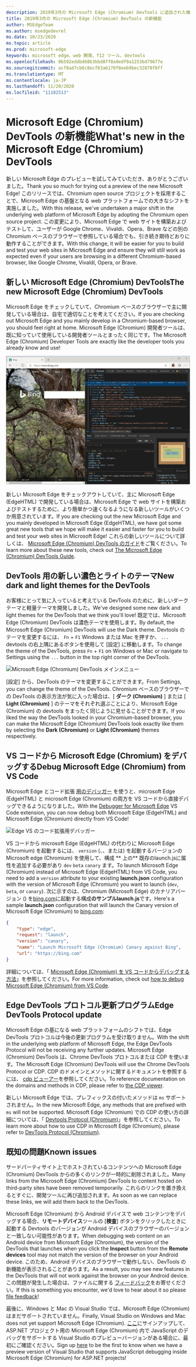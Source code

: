 ```yaml
---
description: 2019年3月の Microsoft Edge (Chromium) DevTools に追加された機能
title: 2019年3月の Microsoft Edge (Chromium) DevTools の新機能
author: MSEdgeTeam
ms.author: msedgedevrel
ms.date: 10/23/2020
ms.topic: article
ms.prod: microsoft-edge
keywords: microsoft edge、web 開発、f12 ツール、devtools
ms.openlocfilehash: 0b592eddbd68b3bbd8ff0a9edf9a1253bd79677e
ms.sourcegitcommit: acf8ad7cb6c8ecf83a6170f8eeb9bec32878f8ff
ms.translationtype: MT
ms.contentlocale: ja-JP
ms.lasthandoff: 11/20/2020
ms.locfileid: "11182513"
---
```

# <span data-ttu-id="cd540-104">Microsoft Edge (Chromium) DevTools の新機能</span><span class="sxs-lookup"><span data-stu-id="cd540-104">What's new in the Microsoft Edge (Chromium) DevTools</span></span>

<span data-ttu-id="cd540-105">新しい Microsoft Edge のプレビューを試してみていただき、ありがとうございました。</span><span class="sxs-lookup"><span data-stu-id="cd540-105">Thank you so much for trying out a preview of the new Microsoft Edge!</span></span> <span data-ttu-id="cd540-106">このリリースでは、Chromium open source プロジェクトを採用することで、Microsoft Edge の基盤となる web プラットフォームでの大きなシフトを実施しました。</span><span class="sxs-lookup"><span data-stu-id="cd540-106">With this release, we've undertaken a major shift in the underlying web platform of Microsoft Edge by adopting the Chromium open source project.</span></span> <span data-ttu-id="cd540-107">この変更により、Microsoft Edge で web サイトを構築およびテストして、ユーザーが Google Chrome、Vivaldi、Opera、Brave などの別の Chromium ベースのブラウザーで参照している場合でも、引き続き期待どおりに動作することができます。</span><span class="sxs-lookup"><span data-stu-id="cd540-107">With this change, it will be easier for you to build and test your web sites in Microsoft Edge and ensure they will still work as expected even if your users are browsing in a different Chromium-based browser, like Google Chrome, Vivaldi, Opera, or Brave.</span></span>

## <span data-ttu-id="cd540-108">新しい Microsoft Edge (Chromium) DevTools</span><span class="sxs-lookup"><span data-stu-id="cd540-108">The new Microsoft Edge (Chromium) DevTools</span></span>

<span data-ttu-id="cd540-109">Microsoft Edge をチェックしていて、Chromium ベースのブラウザーで主に開発している場合は、自宅で適切なことを考えてください。</span><span class="sxs-lookup"><span data-stu-id="cd540-109">If you are checking out Microsoft Edge and you mainly develop in a Chromium-based browser, you should feel right at home.</span></span> <span data-ttu-id="cd540-110">Microsoft Edge (Chromium) 開発者ツールは、既に知っていて使用している開発者ツールとまったく同じです。</span><span class="sxs-lookup"><span data-stu-id="cd540-110">The Microsoft Edge (Chromium) Developer Tools are exactly like the developer tools you already know and use!</span></span>

![Microsoft Edge (Chromium) DevTools](./media/devtools.png)

<span data-ttu-id="cd540-112">新しい Microsoft Edge をチェックアウトしていて、主に Microsoft Edge (EdgeHTML) で開発している場合は、Microsoft Edge で web サイトを構築およびテストするために、より簡単かつ速くなるようになる新しいツールがいくつか用意されています。</span><span class="sxs-lookup"><span data-stu-id="cd540-112">If you are checking out the new Microsoft Edge and you mainly developed in Microsoft Edge (EdgeHTML), we have got some great new tools that we hope will make it easier and faster for you to build and test your web sites in Microsoft Edge!</span></span> <span data-ttu-id="cd540-113">これらの新しいツールについて詳しくは、 [Microsoft Edge (Chromium) DevTools のガイド](../devtools-guide-chromium.md)をご覧ください。</span><span class="sxs-lookup"><span data-stu-id="cd540-113">To learn more about these new tools, check out [The Microsoft Edge (Chromium) DevTools Guide](../devtools-guide-chromium.md).</span></span>

## <span data-ttu-id="cd540-114">DevTools 用の新しい濃色とライトのテーマ</span><span class="sxs-lookup"><span data-stu-id="cd540-114">New dark and light themes for the DevTools</span></span>

<span data-ttu-id="cd540-115">お客様にとって気に入っていると考えている DevTools のために、新しいダークテーマと軽量テーマを開発しました。</span><span class="sxs-lookup"><span data-stu-id="cd540-115">We've designed some new dark and light themes for the DevTools that we think you'll love!</span></span> <span data-ttu-id="cd540-116">既定では、Microsoft Edge (Chromium) DevTools は濃色テーマを使用します。</span><span class="sxs-lookup"><span data-stu-id="cd540-116">By default, the Microsoft Edge (Chromium) DevTools will use the Dark theme.</span></span> <span data-ttu-id="cd540-117">Devtools のテーマを変更するには、 `Fn`  +  `F1` Windows または Mac を押すか、 `...` devtools の右上隅にあるボタンを使用して [設定] に移動します。</span><span class="sxs-lookup"><span data-stu-id="cd540-117">To change the theme of the DevTools, press `Fn` + `F1` on Windows or Mac or navigate to Settings using the `...` button in the top right corner of the DevTools.</span></span>

![Microsoft Edge (Chromium) DevTools メインメニュー](./media/devtools-main-menu.png)

<span data-ttu-id="cd540-119">[設定] から、DevTools のテーマを変更することができます。</span><span class="sxs-lookup"><span data-stu-id="cd540-119">From Settings, you can change the theme of the DevTools.</span></span> <span data-ttu-id="cd540-120">Chromium ベースのブラウザーでの DevTools の表示方法が気に入った場合は、[ **ダーク (Chromium)** ] または [ **Light (Chromium)** ] のテーマをそれぞれ選ぶことにより、Microsoft Edge (Chromium) の devtools をまったく同じように見せることができます。</span><span class="sxs-lookup"><span data-stu-id="cd540-120">If you liked the way the DevTools looked in your Chromium-based browser, you can make the Microsoft Edge (Chromium) DevTools look exactly like them by selecting the **Dark (Chromium)** or **Light (Chromium)** themes respectively.</span></span> 

## <span data-ttu-id="cd540-121">VS コードから Microsoft Edge (Chromium) をデバッグする</span><span class="sxs-lookup"><span data-stu-id="cd540-121">Debug Microsoft Edge (Chromium) from VS Code</span></span>

<span data-ttu-id="cd540-122">Microsoft Edge とコード拡張 [用のデバッガー](https://marketplace.visualstudio.com/items?itemName=msjsdiag.debugger-for-edge) を使うと、microsoft Edge (EdgeHTML) と microsoft Edge (Chromium) の両方を VS コードから直接デバッグできるようになりました。</span><span class="sxs-lookup"><span data-stu-id="cd540-122">With the [Debugger for Microsoft Edge](https://marketplace.visualstudio.com/items?itemName=msjsdiag.debugger-for-edge) VS Code extension, you can now debug both Microsoft Edge (EdgeHTML) and Microsoft Edge (Chromium) directly from VS Code!</span></span>

![Edge VS のコード拡張用デバッガー](./media/vscode-debugger.png)

<span data-ttu-id="cd540-124">VS コードから microsoft Edge (EdgeHTML) の代わりに Microsoft Edge (Chromium) を起動するには、 `version` (、、または) を起動するバージョンの Microsoft edge (Chromium) を使用して、構成 \*\* 上の\*\* 既存のlaunch.jsに属性を追加する必要があり `dev` `beta` `canary` ます。</span><span class="sxs-lookup"><span data-stu-id="cd540-124">To launch Microsoft Edge (Chromium) instead of Microsoft Edge (EdgeHTML) from VS Code, you need to add a `version` attribute to your existing **launch.json** configuration with the version of Microsoft Edge (Chromium) you want to launch (`dev`, `beta`, or `canary`).</span></span> <span data-ttu-id="cd540-125">次に示すのは、Chromium (Microsoft Edge) のカナリアバージョン () を[bing.com](https://www.bing.com/)に起動する構成**のサンプルlaunch.js**です。</span><span class="sxs-lookup"><span data-stu-id="cd540-125">Here's a sample **launch.json** configuration that will launch the Canary version of Microsoft Edge (Chromium) to [bing.com](https://www.bing.com/):</span></span>

```json
{
    "type": "edge",
    "request": "launch",
    "version": "canary",
    "name": "Launch Microsoft Edge (Chromium) Canary against Bing",
    "url": "https://bing.com"
}
```

<span data-ttu-id="cd540-126">詳細については、「 [Microsoft Edge (Chromium) を VS コードからデバッグする方法](../visual-studio-code/debugger-for-edge.md)」を参照してください。</span><span class="sxs-lookup"><span data-stu-id="cd540-126">For more information, check out [how to debug Microsoft Edge (Chromium) from VS Code](../visual-studio-code/debugger-for-edge.md).</span></span>

## <span data-ttu-id="cd540-127">Edge DevTools プロトコル更新プログラム</span><span class="sxs-lookup"><span data-stu-id="cd540-127">Edge DevTools Protocol update</span></span>

<span data-ttu-id="cd540-128">Microsoft Edge の基になる web プラットフォームのシフトでは、Edge DevTools プロトコルは今後の更新プログラムを受け取りません。</span><span class="sxs-lookup"><span data-stu-id="cd540-128">With the shift in the underlying web platform of Microsoft Edge, the Edge DevTools Protocol will not be receiving any further updates.</span></span> <span data-ttu-id="cd540-129">Microsoft Edge (Chromium) DevTools は、Chrome DevTools プロトコルまたは CDP を使います。</span><span class="sxs-lookup"><span data-stu-id="cd540-129">The Microsoft Edge (Chromium) DevTools will use the Chrome DevTools Protocol or CDP.</span></span> <span data-ttu-id="cd540-130">CDP のドメインとメソッドに関するドキュメントを参照するには、 [cdp ビューアー](https://chromedevtools.github.io/devtools-protocol/tot/Accessibility)を参照してください。</span><span class="sxs-lookup"><span data-stu-id="cd540-130">To reference documentation on the domains and methods in CDP, please refer to [the CDP viewer](https://chromedevtools.github.io/devtools-protocol/tot/Accessibility).</span></span>

<span data-ttu-id="cd540-131">新しい Microsoft Edge では、プレフィックスの付いたメソッドは `ms` サポートされません。</span><span class="sxs-lookup"><span data-stu-id="cd540-131">In the new Microsoft Edge, any methods that are prefixed with `ms` will not be supported.</span></span> <span data-ttu-id="cd540-132">Microsoft Edge (Chromium) での CDP の使い方の詳細については、「 [Devtools Protocol (Chromium)](../devtools-protocol-chromium.md)」を参照してください。</span><span class="sxs-lookup"><span data-stu-id="cd540-132">To learn more about how to use CDP in Microsoft Edge (Chromium), please refer to [DevTools Protocol (Chromium)](../devtools-protocol-chromium.md).</span></span>

## <span data-ttu-id="cd540-133">既知の問題</span><span class="sxs-lookup"><span data-stu-id="cd540-133">Known issues</span></span>

<span data-ttu-id="cd540-134">サードパーティサイト上でホストされているコンテンツへの Microsoft Edge (Chromium) DevTools からの多くのリンクが一時的に削除されました。</span><span class="sxs-lookup"><span data-stu-id="cd540-134">Many links from the Microsoft Edge (Chromium) DevTools to content hosted on third-party sites have been removed temporarily.</span></span> <span data-ttu-id="cd540-135">これらのリンクを置き換えるとすぐに、開発ツールに再び追加されます。</span><span class="sxs-lookup"><span data-stu-id="cd540-135">As soon as we can replace these links, we will add them back to the DevTools.</span></span>


<span data-ttu-id="cd540-136">Microsoft Edge (Chromium) から Android デバイスで web コンテンツをデバッグする場合、**リモートデバイス**ツールの [**検査**] ボタンをクリックしたときに起動する Devtools のバージョンが Android デバイスのブラウザーのバージョンと一致しない可能性があります。</span><span class="sxs-lookup"><span data-stu-id="cd540-136">When debugging web content on an Android device from Microsoft Edge (Chromium), the version of the DevTools that launches when you click the **Inspect** button from the **Remote devices** tool may not match the version of the browser on your Android device.</span></span> <span data-ttu-id="cd540-137">このため、Android デバイスのブラウザーで動作しない、DevTools の新機能が表示されることがあります。</span><span class="sxs-lookup"><span data-stu-id="cd540-137">As a result, you may see new features in the DevTools that will not work against the browser on your Android device.</span></span> <span data-ttu-id="cd540-138">この問題が発生した場合は、ファイルに関する [フィードバック](../devtools-guide-chromium.md#getting-in-touch-with-the-microsoft-edge-devtools-team)をお寄せください。</span><span class="sxs-lookup"><span data-stu-id="cd540-138">If this is something you encounter, we'd love to hear about it so please [file feedback](../devtools-guide-chromium.md#getting-in-touch-with-the-microsoft-edge-devtools-team)!</span></span>

<span data-ttu-id="cd540-139">最後に、Windows と Mac の Visual Studio では、Microsoft Edge (Chromium) はまだサポートされていません。</span><span class="sxs-lookup"><span data-stu-id="cd540-139">Finally, Visual Studio on Windows and Mac does not yet support Microsoft Edge (Chromium).</span></span> <span data-ttu-id="cd540-140">[ここ](https://visualstudio.microsoft.com/vs/preview/)にサインアップして、ASP.NET プロジェクト用の Microsoft Edge (Chromium) 内で JavaScript のデバッグをサポートする Visual Studio のプレビューバージョンがある場合に、最初にご確認ください。</span><span class="sxs-lookup"><span data-stu-id="cd540-140">Sign up [here](https://visualstudio.microsoft.com/vs/preview/) to be the first to know when we have a preview version of Visual Studio that supports JavaScript debugging inside Microsoft Edge (Chromium) for ASP.NET projects!</span></span>  
